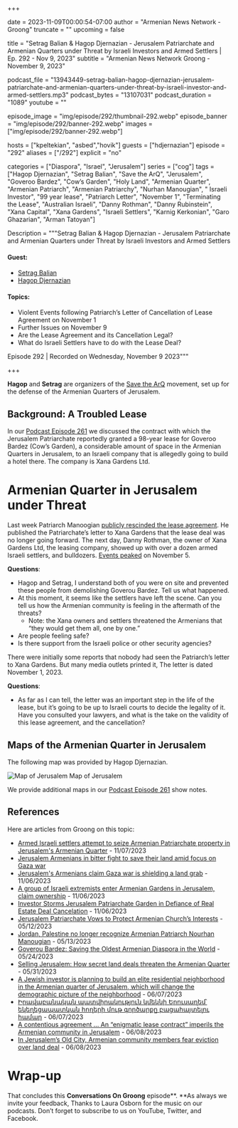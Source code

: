 +++

date = 2023-11-09T00:00:54-07:00
author = "Armenian News Network - Groong"
truncate = ""
upcoming = false

title = "Setrag Balian & Hagop Djernazian - Jerusalem Patriarchate and Armenian Quarters under Threat by Israeli Investors and Armed Settlers | Ep. 292 - Nov 9, 2023"
subtitle = "Armenian News Network Groong - November 9, 2023"


podcast_file = "13943449-setrag-balian-hagop-djernazian-jerusalem-patriarchate-and-armenian-quarters-under-threat-by-israeli-investor-and-armed-settlers.mp3"
podcast_bytes = "13107031"
podcast_duration = "1089"
youtube = ""

episode_image = "img/episode/292/thumbnail-292.webp"
episode_banner = "img/episode/292/banner-292.webp"
images = ["img/episode/292/banner-292.webp"]

hosts = ["kpeltekian", "asbed","hovik"]
guests = ["hdjernazian"]
episode = "292"
aliases = ["/292"]
explicit = "no"

categories = ["Diaspora", "Israel", "Jerusalem"]
series = ["cog"]
tags = ["Hagop Djernazian", "Setrag Balian", "Save the ArQ", "Jerusalem", "Goveroo Bardez", "Cow’s Garden", "Holy Land", "Armenian Quarter", "Armenian Patriarch", "Armenian Patriarchy", "Nurhan Manougian", " Israeli Investor", "99 year lease", "Patriarch Letter", "November 1", "Terminating the Lease", "Australian Israeli", "Danny Rothman", "Danny Rubinstein", "Xana Capital", "Xana Gardens", "Israeli Settlers", "Karnig Kerkonian", "Garo Ghazarian", "Arman Tatoyan"]



Description = """Setrag Balian & Hagop Djernazian - Jerusalem Patriarchate and Armenian Quarters under Threat by Israeli Investors and Armed Settlers 

#### Guest: 
* [Setrag Balian](/guest/sbalian)
* [Hagop Djernazian](/guest/hdjernazian)

#### Topics:
* Violent Events following Patriarch’s Letter of Cancellation of Lease Agreement on November 1
* Further Issues on November 9
* Are the Lease Agreement and its Cancellation Legal?
* What do Israeli Settlers have to do with the Lease Deal?

Episode 292 | Recorded on Wednesday, November 9 2023"""

+++

**Hagop** and **Setrag** are organizers of the [Save the ArQ](https://www.facebook.com/profile.php?id=61550949422912&mibextid) movement, set up for the defense of the Armenian Quarters of Jerusalem.

## Background: A Troubled Lease

In our [Podcast Episode 261](https://podcasts.groong.org/261) we discussed the contract with which the Jerusalem Patriarchate reportedly granted a 98-year lease for Goveroo Bardez (Cow’s Garden), a considerable amount of space in the Armenian Quarters in Jerusalem, to an Israeli company that is allegedly going to build a hotel there. The company is Xana Gardens Ltd.


# Armenian Quarter in Jerusalem under Threat

Last week Patriarch Manoogian [publicly rescinded the lease agreement](https://greekcitytimes.com/2023/11/02/armenian-patriarchate-in-jerusalem/). He published the Patriarchate’s letter to Xana Gardens that the lease deal was no longer going forward. The next day, Danny Rothman, the owner of Xana Gardens Ltd, the leasing company, showed up with over a dozen armed Israeli settlers, and bulldozers. [Events peaked](https://www.facebook.com/photo/?fbid=122136095606031647&set=pob.638425135) on November 5.

**Questions**:
* Hagop and Setrag, I understand both of you were on site and prevented these people from demolishing Goverou Bardez. Tell us what  happened.
* At this moment, it seems like the settlers have left the scene. Can you tell us how the Armenian community is feeling in the aftermath of the threats?
    * Note: the Xana owners and settlers threatened the Armenians that “they would get them all, one by one.”
* Are people feeling safe?
* Is there support from the Israeli police or other security agencies?

There were initially some reports that nobody had seen the Patriarch’s letter to Xana Gardens. But many media outlets printed it, The letter is dated November 1, 2023.

**Questions**:
* As far as I can tell, the letter was an important step in the life of the lease, but it’s going to be up to Israeli courts to decide the legality of it. Have you consulted your lawyers, and what is the take on the validity of this lease agreement, and the cancellation?


## Maps of the Armenian Quarter in Jerusalem

The following map was provided by Hagop Djernazian.

![Map of Jerusalem ](/img/episode/261/Map-of-Jerusalem-1.jpg "Map of Jerusalem ")
Map of Jerusalem


We provide additional maps in our [Podcast Episode 261](https://podcasts.groong.org/261) show notes.


## References

Here are articles from Groong on this topic:
* [Armed Israeli settlers attempt to seize Armenian Patriarchate property in Jerusalem's Armenian Quarter](https://www.newarab.com/news/armenians-jerusalem-repel-armed-israeli-settlers) - 11/07/2023
* [Jerusalem Armenians in bitter fight to save their land amid focus on Gaza war](https://www.thenationalnews.com/mena/palestine-israel/2023/11/08/jerusalem-armenians-in-bitter-fight-to-save-their-land-amid-focus-on-gaza-war/)
* [Jerusalem's Armenians claim Gaza war is shielding a land grab](https://www.youtube.com/watch?v=-Qh26OKb6CI) - 11/06/2023
* [A group of Israeli extremists enter Armenian Gardens in Jerusalem, claim ownership](https://en.armradio.am/2023/11/06/a-group-of-israeilis-enter-armenian-quarter-in-jerusalem-claim-ownership/) - 11/06/2023
* [Investor Storms Jerusalem Patriarchate Garden in Defiance of Real Estate Deal Cancelation](https://asbarez.com/investor-storms-jerusalem-patriarchate-garden-in-defiance-of-real-estate-deal-cancelation/) - 11/06/2023
* [Jerusalem Patriarchate Vows to Protect Armenian Church’s Interests](https://asbarez.com/jerusalem-patriarchate-vows-to-protect-armenian-churchs-interests/) - 05/12/2023
* [Jordan, Palestine no longer recognize Armenian Patriarch Nourhan Manougian](https://www.jordannews.jo/Section-109/News/Jordan-Palestine-no-longer-recognize-Armenian-Patriarch-Nourhan-Manougian-28607) - 05/13/2023
* [Goverou Bardez: Saving the Oldest Armenian Diaspora in the World](https://armenianweekly.com/2023/05/24/goverou-bardez-saving-the-oldest-armenian-diaspora-in-the-world/?fbclid=IwAR2guMYJdzUMZlqSOGs4mpv3XPzlb7ElDQK3pflCBXd6vEgOn8nUfTOXf4c) - 05/24/2023
* [Selling Jerusalem: How secret land deals threaten the Armenian Quarter](https://www.newarab.com/analysis/how-secret-land-sales-threaten-jerusalems-armenian-quarter) - 05/31/2023
* [A Jewish investor is planning to build an elite residential neighborhood in the Armenian quarter of Jerusalem, which will change the demographic picture of the neighborhood](https://www.shantnews.am/news/view/1313032.html) - 06/07/2023
* [Իրավաբանական պատվիրակություն կմեկնի Երուսաղեմ՝ եկեղեցապատկան հողերի մութ գործարքը բացահայտելու համար](https://www.youtube.com/watch?v=tBizgjKVYwk) - 06/07/2023
* [A contentious agreement … An “enigmatic lease contract” imperils the Armenian community in Jerusalem](https://www.weeklyblitz.net/opinion/a-contentious-agreement-an-enigmatic-lease-contract-imperils-the-armenian-community-in-jerusalem/) - 06/08/2023
* [In Jerusalem’s Old City, Armenian community members fear eviction over land deal](https://www.timesofisrael.com/in-jerusalems-old-city-armenian-community-members-fear-eviction-over-land-deal/) - 06/08/2023


# Wrap-up

That concludes this **Conversations On Groong** episode**. **As always we invite your feedback, Thanks to Laura Osborn for the music on our podcasts. Don’t forget to subscribe to us on YouTube, Twitter, and Facebook.

